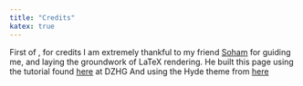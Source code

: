 ```yaml
---
title: "Credits"
katex: true
---
```


First of , for credits
I am extremely thankful to my friend [Soham](https://github.com/teito-dev) for guiding me, and laying the groundwork of LaTeX rendering. He built this page using the tutorial found [here](https://dzhg.dev/posts/2020/08/how-to-add-latex-support-in-hugo/) at DZHG
And using the Hyde theme from [here](https://github.com/spf13/hyde)
